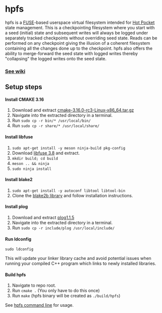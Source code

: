 # hpfs
hpfs is a [FUSE](https://www.kernel.org/doc/html/latest/filesystems/fuse.html)-based userspace virtual filesystem intended for [Hot Pocket](https://github.com/HotPocketDev/core) state management. This is a checkpointing filesystem where you start with a seed (initial) state and subsequent writes will always be logged under separately tracked checkpoints without overriding seed state. Reads can be performed on any checkpoint giving the illusion of a coherent filesystem containing all the changes done up to the checkpoint. hpfs also offers the ability to merge-forward the seed state with logged writes thereby "collapsing" the logged writes onto the seed state.

### [See wiki](https://github.com/ravinsp/hpfs/wiki)

## Setup steps

#### Install CMAKE 3.16
1. Download and extract [cmake-3.16.0-rc3-Linux-x86_64.tar.gz](https://github.com/Kitware/CMake/releases/download/v3.16.0-rc3/cmake-3.16.0-rc3-Linux-x86_64.tar.gz)
2. Navigate into the extracted directory in a terminal.
3. Run `sudo cp -r bin/* /usr/local/bin/`
4. Run `sudo cp -r share/* /usr/local/share/`

#### Install libfuse
1. `sudo apt-get install -y meson ninja-build pkg-config`
2. Download [libfuse 3.8](https://github.com/libfuse/libfuse/releases/download/fuse-3.8.0/fuse-3.8.0.tar.xz) and extract.
3. `mkdir build; cd build`
4. `meson .. && ninja`
6. `sudo ninja install`

#### Install blake2
1. `sudo apt-get install -y autoconf libtool libtool-bin`
2. Clone the [blake2b library](https://github.com/BLAKE2/libb2) and follow installation instructions.

#### Install plog
1. Download and extract [plog1.1.5](https://github.com/SergiusTheBest/plog/archive/1.1.5.zip)
2. Navigate into the extracted directory in a terminal.
3. Run `sudo cp -r include/plog /usr/local/include/`

#### Run ldconfig
`sudo ldconfig`

This will update your linker library cache and avoid potential issues when running your compiled C++ program which links to newly installed libraries.

#### Build hpfs
1. Navigate to repo root.
2. Run `cmake .` (You only have to do this once)
3. Run `make` (hpfs binary will be created as `./build/hpfs`)

See [hpfs command line](https://github.com/HotPocketDev/hpfs/wiki/hpfs-command-line) for usage.
